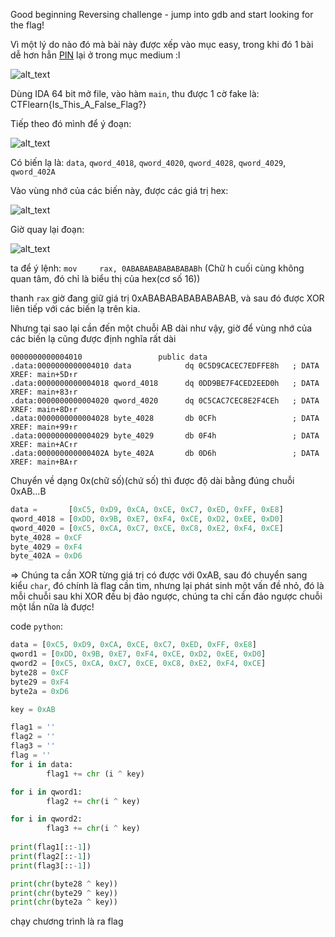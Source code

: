 Good beginning Reversing challenge - jump into gdb and start looking for the flag!

Vì một lý do nào đó mà bài này được xếp vào mục easy, trong khi đó 1 bài dễ hơn hẳn [PIN](https://github.com/TsukasaYuzaki/CTF-WU/tree/main/re/CTFlearn/PIN) lại ở trong mục medium :l

![alt_text](https://i.imgur.com/JjUWURn.png)

Dùng IDA 64 bit mở file, vào hàm ```main```, thu được 1 cờ fake là: CTFlearn{Is_This_A_False_Flag?}

Tiếp theo đó mình để ý đoạn: 

![alt_text](https://i.imgur.com/g1QJtS2.png)

Có biến lạ là: ```data```, ```qword_4018```, ```qword_4020```, ```qword_4028```,  ```qword_4029```,  ```qword_402A```

Vào vùng nhớ của các biến này, được các giá trị hex:

![alt_text](https://i.imgur.com/6mvps1t.png)

Giờ quay lại đoạn:

![alt_text](https://i.imgur.com/g1QJtS2.png)

ta để ý lệnh: ```mov     rax, 0ABABABABABABABABh``` (Chữ h cuối cùng không quan tâm, đó chỉ là biểu thị của hex(cơ số 16))

thanh ```rax``` giờ đang giữ giá trị 0xABABABABABABABAB, và sau đó được XOR liên tiếp với các biến lạ trên kia.

Nhưng tại sao lại cần đến một chuỗi AB dài như vậy, giờ để vùng nhớ của các biến lạ cũng được định nghĩa rất dài

```
0000000000004010                 public data
.data:0000000000004010 data            dq 0C5D9CACEC7EDFFE8h   ; DATA XREF: main+5D↑r
.data:0000000000004018 qword_4018      dq 0DD9BE7F4CED2EED0h   ; DATA XREF: main+83↑r
.data:0000000000004020 qword_4020      dq 0C5CAC7CEC8E2F4CEh   ; DATA XREF: main+8D↑r
.data:0000000000004028 byte_4028       db 0CFh                 ; DATA XREF: main+99↑r
.data:0000000000004029 byte_4029       db 0F4h                 ; DATA XREF: main+AC↑r
.data:000000000000402A byte_402A       db 0D6h                 ; DATA XREF: main+BA↑r
```

Chuyển về dạng 0x(chữ số)(chứ số) thì được độ dài bằng đúng chuỗi 0xAB...B

```python
data =       [0xC5, 0xD9, 0xCA, 0xCE, 0xC7, 0xED, 0xFF, 0xE8]
qword_4018 = [0xDD, 0x9B, 0xE7, 0xF4, 0xCE, 0xD2, 0xEE, 0xD0]    
qword_4020 = [0xC5, 0xCA, 0xC7, 0xCE, 0xC8, 0xE2, 0xF4, 0xCE]    
byte_4028 = 0xCF    
byte_4029 = 0xF4    
byte_402A = 0xD6
```
=> Chúng ta cần XOR từng giá trị có được với 0xAB, sau đó chuyển sang kiểu ```char```, đó chính là flag cần tìm, nhưng lại phát sinh một vấn đề nhỏ, đó là mỗi chuỗi sau khi XOR đều bị đảo ngược, chúng ta chỉ cần đảo ngược chuỗi một lần nữa là được!

code ```python```:

```python
data = [0xC5, 0xD9, 0xCA, 0xCE, 0xC7, 0xED, 0xFF, 0xE8]
qword1 = [0xDD, 0x9B, 0xE7, 0xF4, 0xCE, 0xD2, 0xEE, 0xD0]
qword2 = [0xC5, 0xCA, 0xC7, 0xCE, 0xC8, 0xE2, 0xF4, 0xCE]
byte28 = 0xCF
byte29 = 0xF4
byte2a = 0xD6

key = 0xAB

flag1 = ''
flag2 = ''
flag3 = ''
flag = ''
for i in data:
        flag1 += chr (i ^ key)

for i in qword1:
        flag2 += chr(i ^ key)

for i in qword2:
        flag3 += chr(i ^ key)
        
print(flag1[::-1])
print(flag2[::-1])
print(flag3[::-1])

print(chr(byte28 ^ key))
print(chr(byte29 ^ key))
print(chr(byte2a ^ key))

```
chạy chương trình là ra flag

